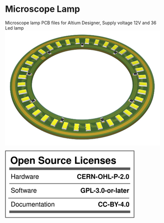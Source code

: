 # Microscope Lamp
Microscope lamp PCB files for Altium Designer,
Supply voltage 12V and 36 Led lamp
![alt text](https://github.com/caliskanali/microscope_lamp/blob/master/microscope_LED_TOP.JPG)

![alt text](https://github.com/caliskanali/microscope_lamp/blob/master/licence.svg)
